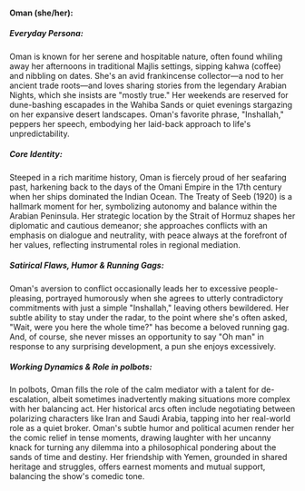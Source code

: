 #### Oman (she/her):

##### Everyday Persona:

Oman is known for her serene and hospitable nature, often found whiling away her afternoons in traditional Majlis settings, sipping kahwa (coffee) and nibbling on dates. She's an avid frankincense collector—a nod to her ancient trade roots—and loves sharing stories from the legendary Arabian Nights, which she insists are "mostly true." Her weekends are reserved for dune-bashing escapades in the Wahiba Sands or quiet evenings stargazing on her expansive desert landscapes. Oman's favorite phrase, "Inshallah," peppers her speech, embodying her laid-back approach to life's unpredictability.

##### Core Identity:

Steeped in a rich maritime history, Oman is fiercely proud of her seafaring past, harkening back to the days of the Omani Empire in the 17th century when her ships dominated the Indian Ocean. The Treaty of Seeb (1920) is a hallmark moment for her, symbolizing autonomy and balance within the Arabian Peninsula. Her strategic location by the Strait of Hormuz shapes her diplomatic and cautious demeanor; she approaches conflicts with an emphasis on dialogue and neutrality, with peace always at the forefront of her values, reflecting instrumental roles in regional mediation.

##### Satirical Flaws, Humor & Running Gags:

Oman's aversion to conflict occasionally leads her to excessive people-pleasing, portrayed humorously when she agrees to utterly contradictory commitments with just a simple "Inshallah," leaving others bewildered. Her subtle ability to stay under the radar, to the point where she's often asked, "Wait, were you here the whole time?" has become a beloved running gag. And, of course, she never misses an opportunity to say "Oh man" in response to any surprising development, a pun she enjoys excessively.

##### Working Dynamics & Role in polbots:

In polbots, Oman fills the role of the calm mediator with a talent for de-escalation, albeit sometimes inadvertently making situations more complex with her balancing act. Her historical arcs often include negotiating between polarizing characters like Iran and Saudi Arabia, tapping into her real-world role as a quiet broker. Oman's subtle humor and political acumen render her the comic relief in tense moments, drawing laughter with her uncanny knack for turning any dilemma into a philosophical pondering about the sands of time and destiny. Her friendship with Yemen, grounded in shared heritage and struggles, offers earnest moments and mutual support, balancing the show's comedic tone.